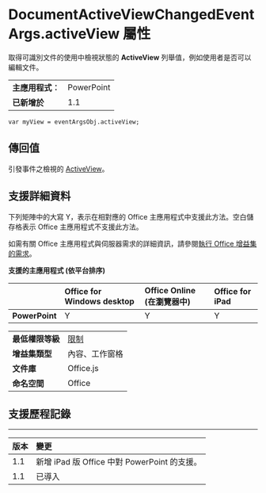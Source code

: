 
# <a name="documentactiveviewchangedeventargs.activeview-property"></a>DocumentActiveViewChangedEventArgs.activeView 屬性
取得可識別文件的使用中檢視狀態的 **ActiveView** 列舉值，例如使用者是否可以編輯文件。

|||
|:-----|:-----|
|**主應用程式︰**|PowerPoint|
|**已新增於**|1.1|

```
var myView = eventArgsObj.activeView;
```


## <a name="return-value"></a>傳回值

引發事件之檢視的 [ActiveView](../../reference/shared/activeview-enumeration.md)。


## <a name="support-details"></a>支援詳細資料


下列矩陣中的大寫 Y，表示在相對應的 Office 主應用程式中支援此方法。空白儲存格表示 Office 主應用程式不支援此方法。

如需有關 Office 主應用程式與伺服器需求的詳細資訊，請參閱[執行 Office 增益集的需求](../../docs/overview/requirements-for-running-office-add-ins.md)。


**支援的主應用程式 (依平台排序)**


||**Office for Windows desktop**|**Office Online (在瀏覽器中)**|**Office for iPad**|
|:-----|:-----|:-----|:-----|
|**PowerPoint**|Y|Y|Y|

|||
|:-----|:-----|
|**最低權限等級**|[限制](../../docs/develop/requesting-permissions-for-api-use-in-content-and-task-pane-add-ins.md)|
|**增益集類型**|內容、工作窗格|
|**文件庫**|Office.js|
|**命名空間**|Office|

## <a name="support-history"></a>支援歷程記錄



****


|**版本**|**變更**|
|:-----|:-----|
|1.1|新增 iPad 版 Office 中對 PowerPoint 的支援。|
|1.1|已導入|
